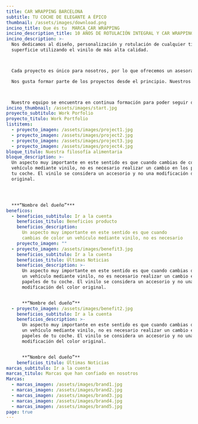 ```yaml
---
title: CAR WRAPPING BARCELONA
subtitle: TU COCHE DE ELEGANTE A ÉPICO
thumbnail: /assets/images/download.png
incino_title: Que és tu  MARCA CAR WRAPPING
incino_description_title: 10 AÑOS DE ROTULACIÓN INTEGRAL Y CAR WRAPPING
incino_description: >-
  Nos dedicamos al diseño, personalización y rotulación de cualquier tipo de
  superficie utilizando el vinilo de más alta calidad.



  Cada proyecto es único para nosotros, por lo que ofrecemos un asesoramiento personalizado adaptado a las necesidades de cada cliente.

  Nos gusta formar parte de los proyectos desde el principio. Nuestros servicios van desde el asesoramiento y el diseño, hasta la impresión y rotulación.



  Nuestro equipo se encuentra en continua formación para poder seguir ofreciendo el mejor servicio y resultado. Estamos especializados en el car Wrapping (forrado integral de vehículos) aunque contamos con una amplia experiencia en rotulación de vehículos comerciales además de ofrecer cualquier tipo de servicio relacionado con el vinilo.
incino_thumbnail: /assets/images/start.jpg
proyecto_subtitulo: Work Porfolio
proyecto_titulo: Work Portfolio
listitems:
  - proyecto_imagen: /assets/images/project1.jpg
  - proyecto_imagen: /assets/images/project2.jpg
  - proyecto_imagen: /assets/images/project3.jpg
  - proyecto_imagen: /assets/images/project4.jpg
bloque_titulo: Nuestra filosofía alimentaria
bloque_description: >-
  Un aspecto muy importante en este sentido es que cuando cambias de color un
  vehículo mediante vinilo, no es necesario realizar un cambio en los papeles de
  tu coche. El vinilo se considera un accesorio y no una modificación del color
  original.




  ***“Nombre del dueño”***
beneficos:
  - beneficios_subtitulo: Ir a la cuenta
    beneficios_titulo: Beneficios producto
    beneficios_description:
      Un aspecto muy importante en este sentido es que cuando
      cambias de color un vehículo mediante vinilo, no es necesario
    proyecto_imagen: ""
  - proyecto_imagen: /assets/images/benefit3.jpg
    beneficios_subtitulo: Ir a la cuenta
    beneficios_titulo: Últimas Noticias
    beneficios_description: >-
      Un aspecto muy importante en este sentido es que cuando cambias de color
      un vehículo mediante vinilo, no es necesario realizar un cambio en los
      papeles de tu coche. El vinilo se considera un accesorio y no una
      modificación del color original.


      **“Nombre del dueño”**
  - proyecto_imagen: /assets/images/benefit2.jpg
    beneficios_subtitulo: Ir a la cuenta
    beneficios_description: >-
      Un aspecto muy importante en este sentido es que cuando cambias de color
      un vehículo mediante vinilo, no es necesario realizar un cambio en los
      papeles de tu coche. El vinilo se considera un accesorio y no una
      modificación del color original.


      **“Nombre del dueño”**
    beneficios_titulo: Últimas Noticias
marcas_subtitulo: Ir a la cuenta
marcas_titulo: Marcas que han confiado en nosotros
Marcas:
  - marcas_imagen: /assets/images/brand1.jpg
  - marcas_imagen: /assets/images/brand2.jpg
  - marcas_imagen: /assets/images/brand3.jpg
  - marcas_imagen: /assets/images/brand4.jpg
  - marcas_imagen: /assets/images/brand5.jpg
page: true
---
```

